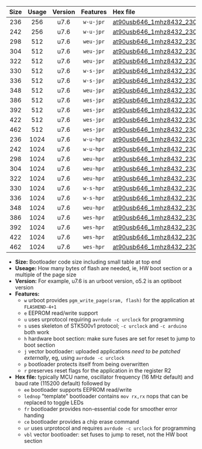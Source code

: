 |Size|Usage|Version|Features|Hex file|
|:-:|:-:|:-:|:-:|:--|
|236|256|u7.6|`w-u-jpr`|[at90usb646_1mhz8432_230400bps_ur_vbl.hex](https://raw.githubusercontent.com/stefanrueger/urboot/main/bootloaders/at90usb646/fcpu_1mhz8432/230400_bps/at90usb646_1mhz8432_230400bps_ur_vbl.hex)|
|242|256|u7.6|`w-u-jpr`|[at90usb646_1mhz8432_230400bps_lednop_ur_vbl.hex](https://raw.githubusercontent.com/stefanrueger/urboot/main/bootloaders/at90usb646/fcpu_1mhz8432/230400_bps/at90usb646_1mhz8432_230400bps_lednop_ur_vbl.hex)|
|298|512|u7.6|`weu-jpr`|[at90usb646_1mhz8432_230400bps_ee_ur_vbl.hex](https://raw.githubusercontent.com/stefanrueger/urboot/main/bootloaders/at90usb646/fcpu_1mhz8432/230400_bps/at90usb646_1mhz8432_230400bps_ee_ur_vbl.hex)|
|304|512|u7.6|`weu-jpr`|[at90usb646_1mhz8432_230400bps_ee_lednop_ur_vbl.hex](https://raw.githubusercontent.com/stefanrueger/urboot/main/bootloaders/at90usb646/fcpu_1mhz8432/230400_bps/at90usb646_1mhz8432_230400bps_ee_lednop_ur_vbl.hex)|
|322|512|u7.6|`weu-jpr`|[at90usb646_1mhz8432_230400bps_ee_lednop_fr_ur_vbl.hex](https://raw.githubusercontent.com/stefanrueger/urboot/main/bootloaders/at90usb646/fcpu_1mhz8432/230400_bps/at90usb646_1mhz8432_230400bps_ee_lednop_fr_ur_vbl.hex)|
|330|512|u7.6|`w-s-jpr`|[at90usb646_1mhz8432_230400bps_vbl.hex](https://raw.githubusercontent.com/stefanrueger/urboot/main/bootloaders/at90usb646/fcpu_1mhz8432/230400_bps/at90usb646_1mhz8432_230400bps_vbl.hex)|
|336|512|u7.6|`w-s-jpr`|[at90usb646_1mhz8432_230400bps_lednop_vbl.hex](https://raw.githubusercontent.com/stefanrueger/urboot/main/bootloaders/at90usb646/fcpu_1mhz8432/230400_bps/at90usb646_1mhz8432_230400bps_lednop_vbl.hex)|
|348|512|u7.6|`weu-jpr`|[at90usb646_1mhz8432_230400bps_ee_lednop_fr_ce_ur_vbl.hex](https://raw.githubusercontent.com/stefanrueger/urboot/main/bootloaders/at90usb646/fcpu_1mhz8432/230400_bps/at90usb646_1mhz8432_230400bps_ee_lednop_fr_ce_ur_vbl.hex)|
|386|512|u7.6|`wes-jpr`|[at90usb646_1mhz8432_230400bps_ee_vbl.hex](https://raw.githubusercontent.com/stefanrueger/urboot/main/bootloaders/at90usb646/fcpu_1mhz8432/230400_bps/at90usb646_1mhz8432_230400bps_ee_vbl.hex)|
|392|512|u7.6|`wes-jpr`|[at90usb646_1mhz8432_230400bps_ee_lednop_vbl.hex](https://raw.githubusercontent.com/stefanrueger/urboot/main/bootloaders/at90usb646/fcpu_1mhz8432/230400_bps/at90usb646_1mhz8432_230400bps_ee_lednop_vbl.hex)|
|422|512|u7.6|`wes-jpr`|[at90usb646_1mhz8432_230400bps_ee_lednop_fr_vbl.hex](https://raw.githubusercontent.com/stefanrueger/urboot/main/bootloaders/at90usb646/fcpu_1mhz8432/230400_bps/at90usb646_1mhz8432_230400bps_ee_lednop_fr_vbl.hex)|
|462|512|u7.6|`wes-jpr`|[at90usb646_1mhz8432_230400bps_ee_lednop_fr_ce_vbl.hex](https://raw.githubusercontent.com/stefanrueger/urboot/main/bootloaders/at90usb646/fcpu_1mhz8432/230400_bps/at90usb646_1mhz8432_230400bps_ee_lednop_fr_ce_vbl.hex)|
|236|1024|u7.6|`w-u-hpr`|[at90usb646_1mhz8432_230400bps_ur.hex](https://raw.githubusercontent.com/stefanrueger/urboot/main/bootloaders/at90usb646/fcpu_1mhz8432/230400_bps/at90usb646_1mhz8432_230400bps_ur.hex)|
|242|1024|u7.6|`w-u-hpr`|[at90usb646_1mhz8432_230400bps_lednop_ur.hex](https://raw.githubusercontent.com/stefanrueger/urboot/main/bootloaders/at90usb646/fcpu_1mhz8432/230400_bps/at90usb646_1mhz8432_230400bps_lednop_ur.hex)|
|298|1024|u7.6|`weu-hpr`|[at90usb646_1mhz8432_230400bps_ee_ur.hex](https://raw.githubusercontent.com/stefanrueger/urboot/main/bootloaders/at90usb646/fcpu_1mhz8432/230400_bps/at90usb646_1mhz8432_230400bps_ee_ur.hex)|
|304|1024|u7.6|`weu-hpr`|[at90usb646_1mhz8432_230400bps_ee_lednop_ur.hex](https://raw.githubusercontent.com/stefanrueger/urboot/main/bootloaders/at90usb646/fcpu_1mhz8432/230400_bps/at90usb646_1mhz8432_230400bps_ee_lednop_ur.hex)|
|322|1024|u7.6|`weu-hpr`|[at90usb646_1mhz8432_230400bps_ee_lednop_fr_ur.hex](https://raw.githubusercontent.com/stefanrueger/urboot/main/bootloaders/at90usb646/fcpu_1mhz8432/230400_bps/at90usb646_1mhz8432_230400bps_ee_lednop_fr_ur.hex)|
|330|1024|u7.6|`w-s-hpr`|[at90usb646_1mhz8432_230400bps.hex](https://raw.githubusercontent.com/stefanrueger/urboot/main/bootloaders/at90usb646/fcpu_1mhz8432/230400_bps/at90usb646_1mhz8432_230400bps.hex)|
|336|1024|u7.6|`w-s-hpr`|[at90usb646_1mhz8432_230400bps_lednop.hex](https://raw.githubusercontent.com/stefanrueger/urboot/main/bootloaders/at90usb646/fcpu_1mhz8432/230400_bps/at90usb646_1mhz8432_230400bps_lednop.hex)|
|348|1024|u7.6|`weu-hpr`|[at90usb646_1mhz8432_230400bps_ee_lednop_fr_ce_ur.hex](https://raw.githubusercontent.com/stefanrueger/urboot/main/bootloaders/at90usb646/fcpu_1mhz8432/230400_bps/at90usb646_1mhz8432_230400bps_ee_lednop_fr_ce_ur.hex)|
|386|1024|u7.6|`wes-hpr`|[at90usb646_1mhz8432_230400bps_ee.hex](https://raw.githubusercontent.com/stefanrueger/urboot/main/bootloaders/at90usb646/fcpu_1mhz8432/230400_bps/at90usb646_1mhz8432_230400bps_ee.hex)|
|392|1024|u7.6|`wes-hpr`|[at90usb646_1mhz8432_230400bps_ee_lednop.hex](https://raw.githubusercontent.com/stefanrueger/urboot/main/bootloaders/at90usb646/fcpu_1mhz8432/230400_bps/at90usb646_1mhz8432_230400bps_ee_lednop.hex)|
|422|1024|u7.6|`wes-hpr`|[at90usb646_1mhz8432_230400bps_ee_lednop_fr.hex](https://raw.githubusercontent.com/stefanrueger/urboot/main/bootloaders/at90usb646/fcpu_1mhz8432/230400_bps/at90usb646_1mhz8432_230400bps_ee_lednop_fr.hex)|
|462|1024|u7.6|`wes-hpr`|[at90usb646_1mhz8432_230400bps_ee_lednop_fr_ce.hex](https://raw.githubusercontent.com/stefanrueger/urboot/main/bootloaders/at90usb646/fcpu_1mhz8432/230400_bps/at90usb646_1mhz8432_230400bps_ee_lednop_fr_ce.hex)|

- **Size:** Bootloader code size including small table at top end
- **Useage:** How many bytes of flash are needed, ie, HW boot section or a multiple of the page size
- **Version:** For example, u7.6 is an urboot version, o5.2 is an optiboot version
- **Features:**
  + `w` urboot provides `pgm_write_page(sram, flash)` for the application at `FLASHEND-4+1`
  + `e` EEPROM read/write support
  + `u` uses urprotocol requiring `avrdude -c urclock` for programming
  + `s` uses skeleton of STK500v1 protocol; `-c urclock` and `-c arduino` both work
  + `h` hardware boot section: make sure fuses are set for reset to jump to boot section
  + `j` vector bootloader: uploaded applications *need to be patched externally*, eg, using `avrdude -c urclock`
  + `p` bootloader protects itself from being overwritten
  + `r` preserves reset flags for the application in the register R2
- **Hex file:** typically MCU name, oscillator frequency (16 MHz default) and baud rate (115200 default) followed by
  + `ee` bootloader supports EEPROM read/write
  + `lednop` "template" bootloader contains `mov rx,rx` nops that can be replaced to toggle LEDs
  + `fr` bootloader provides non-essential code for smoother error handing
  + `ce` bootloader provides a chip erase command
  + `ur` uses urprotocol and requires `avrdude -c urclock` for programming
  + `vbl` vector bootloader: set fuses to jump to reset, not the HW boot section
